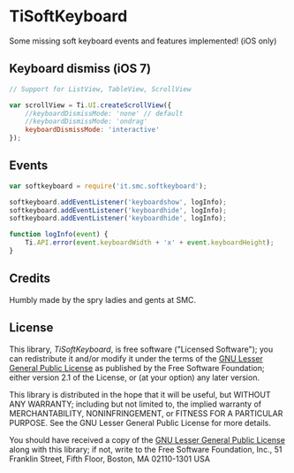 TiSoftKeyboard
==========

Some missing soft keyboard events and features implemented! (iOS only)

Keyboard dismiss (iOS 7)
--------------------------

```js
// Support for ListView, TableView, ScrollView

var scrollView = Ti.UI.createScrollView({
	//keyboardDismissMode: 'none' // default
	//keyboardDismissMode: 'ondrag'
	keyboardDismissMode: 'interactive'
});
```

Events
------

```js
var softkeyboard = require('it.smc.softkeyboard');

softkeyboard.addEventListener('keyboardshow', logInfo);
softkeyboard.addEventListener('keyboardhide', logInfo);
softkeyboard.addEventListener('keyboardhide', logInfo);

function logInfo(event) {
	Ti.API.error(event.keyboardWidth + 'x' + event.keyboardHeight);
}
```

Credits
-------

Humbly made by the spry ladies and gents at SMC.

License
-------

This library, *TiSoftKeyboard*, is free software ("Licensed Software"); you can
redistribute it and/or modify it under the terms of the [GNU Lesser General
Public License](http://www.gnu.org/licenses/lgpl-2.1.html) as published by the
Free Software Foundation; either version 2.1 of the License, or (at your
option) any later version.

This library is distributed in the hope that it will be useful, but WITHOUT ANY
WARRANTY; including but not limited to, the implied warranty of MERCHANTABILITY,
NONINFRINGEMENT, or FITNESS FOR A PARTICULAR PURPOSE. See the GNU Lesser General
Public License for more details.

You should have received a copy of the [GNU Lesser General Public
License](http://www.gnu.org/licenses/lgpl-2.1.html) along with this library; if
not, write to the Free Software Foundation, Inc., 51 Franklin Street, Fifth
Floor, Boston, MA 02110-1301 USA
